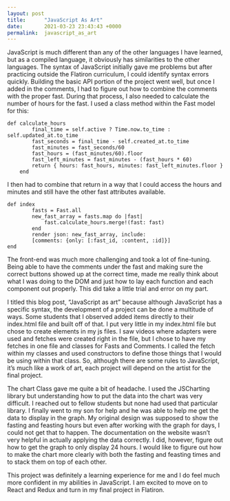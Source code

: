 ```yaml
---
layout: post
title:      "JavaScript As Art"
date:       2021-03-23 23:43:43 +0000
permalink:  javascript_as_art
---
```



JavaScript is much different than any of the other languages I have learned, but as a compiled language, it obviously has similarities to the other languages.
The syntax of JavaScript initially gave me problems but after practicing outside the Flatiron curriculum, I could identify syntax errors quickly. 
Building the basic API portion of the project went well, but once I added in the comments, I had to figure out how to combine the comments with the proper fast. During that process, I also needed to calculate the number of hours for the fast. 
I used a class method within the Fast model for this:
```
def calculate_hours
        final_time = self.active ? Time.now.to_time : self.updated_at.to_time
        fast_seconds = final_time - self.created_at.to_time
        fast_minutes = fast_seconds/60      
        fast_hours = (fast_minutes/60).floor
        fast_left_minutes = fast_minutes - (fast_hours * 60)
        return { hours: fast_hours, minutes: fast_left_minutes.floor }
    end
```

I then had to combine that return in a way that I could access the hours and minutes and still have the other fast attributes available. 
```
def index
        fasts = Fast.all
        new_fast_array = fasts.map do |fast|
            fast.calculate_hours.merge!(fast: fast)
        end
        render json: new_fast_array, include: 
        [comments: {only: [:fast_id, :content, :id]}]
end
```

    

The front-end was much more challenging and took a lot of fine-tuning. Being able to have the comments under the fast and making sure the correct buttons showed up at the correct time, made me really think about what I was doing to the DOM and just how to lay each function and each component out properly. This did take a little trial and error on my part.

I titled this blog post, “JavaScript as art” because although JavaScript has a specific syntax, the development of a project can be done a multitude of ways. 
Some students that I observed added items directly to their index.html file and built off of that. I put very little in my index.html file but chose to create elements in my js files. 
I saw videos where adapters were used and fetches were created right in the file, but I chose to have my fetches in one file and classes for Fasts and Comments. I called the fetch within my classes and used constructors to define those things that I would be using within that class. 
So, although there are some rules to JavaScript, it’s much like a work of art, each project will depend on the artist for the final project. 

The chart Class gave me quite a bit of headache. I used the JSCharting library but understanding how to put the data into the chart was very difficult. I reached out to fellow students but none had used that particular library. I finally went to my son for help and he was able to help me get the data to display in the graph. 
My original design was supposed to show the fasting and feasting hours but even after working with the graph for days, I could not get that to happen. The documentation on the website wasn’t very helpful in actually applying the data correctly. I did, however, figure out how to get the graph to only display 24 hours. I would like to figure out how to make the chart more clearly with both the fasting and feasting times and to stack them on top of each other. 

This project was definitely a learning experience for me and I do feel much more confident in my abilities in JavaScript. I am excited to move on to React and Redux and turn in my final project in Flatiron. 

